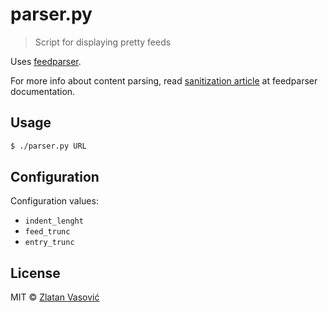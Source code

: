 # parser.py

> Script for displaying pretty feeds

Uses [feedparser](http://code.google.com/p/feedparser/).

For more info about content parsing, read
[sanitization article](http://pythonhosted.org/feedparser/html-sanitization.html)
at feedparser documentation.

## Usage

```bash
$ ./parser.py URL
```

## Configuration

Configuration values:

* `indent_lenght`
* `feed_trunc`
* `entry_trunc`

## License

MIT &copy; [Zlatan Vasović](https://github.com/ZDroid)